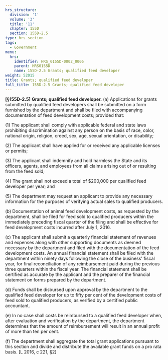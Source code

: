 ```yaml
---
hrs_structure:
  division: '1'
  volume: '3'
  title: '11'
  chapter: 155D
  section: 155D-2.5
type: hrs_section
tags:
  - Government
menu:
  hrs:
    identifier: HRS_0155D-0002_0005
    parent: HRS0155D
    name: 155D-2.5 Grants; qualified feed developer
weight: 52015
title: Grants; qualified feed developer
full_title: 155D-2.5 Grants; qualified feed developer
---
```

**[§155D-2.5]** **Grants; qualified feed developer.** (a) Applications for grants submitted by qualified feed developers shall be submitted on a form furnished by the department and shall be filed with accompanying documentation of feed development costs; provided that:

(1) The applicant shall comply with applicable federal and state laws prohibiting discrimination against any person on the basis of race, color, national origin, religion, creed, sex, age, sexual orientation, or disability;

(2) The applicant shall have applied for or received any applicable licenses or permits;

(3) The applicant shall indemnify and hold harmless the State and its officers, agents, and employees from all claims arising out of or resulting from the feed sold;

(4) The grant shall not exceed a total of $200,000 per qualified feed developer per year; and

(5) The department may request an applicant to provide any necessary information for the purposes of verifying actual sales to qualified producers.

(b) Documentation of animal feed development costs, as requested by the department, shall be filed for feed sold to qualified producers within the immediately preceding fiscal quarter of the filing and shall be effective for feed development costs incurred after July 1, 2016.

(c) The applicant shall submit a quarterly financial statement of revenues and expenses along with other supporting documents as deemed necessary by the department and filed with the documentation of the feed development costs. An annual financial statement shall be filed with the department within ninety days following the close of the business' fiscal year, for final reconciliation of any reimbursement paid during the previous three quarters within the fiscal year. The financial statement shall be certified as accurate by the applicant and the preparer of the financial statement on forms prepared by the department.

(d) Funds shall be disbursed upon approval by the department to the qualified feed developer for up to fifty per cent of the development costs of feed sold to qualified producers, as verified by a certified public accountant.

(e) In no case shall costs be reimbursed to a qualified feed developer when, after evaluation and verification by the department, the department determines that the amount of reimbursement will result in an annual profit of more than ten per cent.

(f) The department shall aggregate the total grant applications pursuant to this section and divide and distribute the available grant funds on a pro rata basis. [L 2016, c 221, §2]
